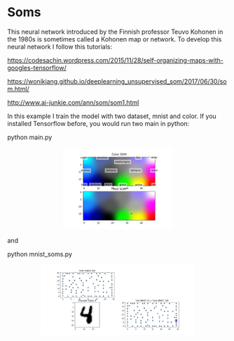 # Soms
This neural network introduced by the Finnish professor Teuvo Kohonen in the 1980s is sometimes called a Kohonen map or network.
To develop this neural network I follow this tutorials:

https://codesachin.wordpress.com/2015/11/28/self-organizing-maps-with-googles-tensorflow/ 

https://wonikjang.github.io/deeplearning_unsupervised_som/2017/06/30/som.html/

http://www.ai-junkie.com/ann/som/som1.html 

In this example I train the model with two dataset, mnist and color. If you installed Tensorflow before, you would run two main in python:

python main.py

<p align="center">
  <img src="image/color_image.png" width="250"/>
</p>

and

python mnist_soms.py

<p align="center">
  <img src="image/mnist_image.png" width="350"/>
</p>
